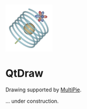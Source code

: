 <img width="128" src="qtdraw_logo.png">

# QtDraw

Drawing supported by [MultiPie](https://github.com/CMT-MU/MultiPie).

... under construction.
